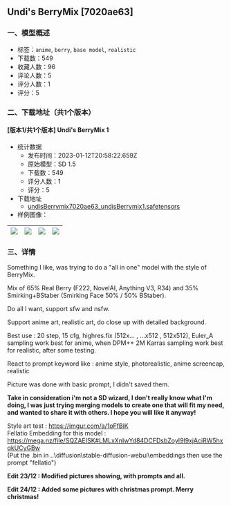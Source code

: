 ## Undi's BerryMix [7020ae63] 
### 一、模型概述

- 标签：`anime`, `berry`, `base model`, `realistic`
- 下载数：549
- 收藏人数：96
- 评论人数：5
- 评分人数：1
- 评分：5

### 二、下载地址（共1个版本）

#### [版本1/共1个版本] Undi's BerryMix 1

- 统计数据
  - 发布时间：2023-01-12T20:58:22.659Z
  - 原始模型：SD 1.5
  - 下载数：549
  - 评分人数：1
  - 评分：5
- 下载地址
  - [undisBerrymix7020ae63_undisBerrymix1.safetensors](https://civitai.com/api/download/models/2260)
- 样例图像：

| <img src="https://image.civitai.com/xG1nkqKTMzGDvpLrqFT7WA/bcd8256f-3129-4ed0-2eb8-345e13dc3400/width=450/18945.jpeg" /> | <img src="https://image.civitai.com/xG1nkqKTMzGDvpLrqFT7WA/0d57f578-725b-4609-0a62-e56aee0b6500/width=450/18944.jpeg" /> | <img src="https://image.civitai.com/xG1nkqKTMzGDvpLrqFT7WA/20bdfd89-2897-4528-11d0-9ac6100f4d00/width=450/18004.jpeg" /> | <img src="https://image.civitai.com/xG1nkqKTMzGDvpLrqFT7WA/423b44a0-3605-4f30-7ed7-e63aad788100/width=450/17278.jpeg" /> |
| ---- | ---- | ---- | ---- |


### 三、详情
<p>Something I like, was trying to do a "all in one" model with the style of BerryMix.</p><p>Mix of 65% Real Berry (F222, NovelAI, Anything V3, R34) and 35% Smirking+BStaber (Smirking Face 50% / 50% BStaber).</p><p>Do all I want, support sfw and nsfw.</p><p>Support anime art, realistic art, do close up with detailed background.</p><p>Best use : 20 step, 15 cfg, highres.fix (512x... , ...x512 , 512x512), Euler_A sampling work best for anime, when DPM++ 2M Karras sampling work best for realistic, after some testing.</p><p>React to prompt keyword like : anime style, photorealistic, anime screencap, realistic</p><p>Picture was done with basic prompt, I didn't saved them.</p><p><strong>Take in consideration i'm not a SD wizard, I don't really know what I'm doing, I was just trying merging models to create one that will fit my need, and wanted to share it with others. I hope you will like it anyway!</strong></p><p>Style art test : <a target="_blank" rel="ugc" href="https://imgur.com/a/1oFfBiK">https://imgur.com/a/1oFfBiK</a><br />Fellatio Embedding for this model : <a target="_blank" rel="ugc" href="https://mega.nz/file/SQZAEISK#LMLxXnIwYd84DCFDsbZoyI9l9xjAciRW5hxqkUCyGBw">https://mega.nz/file/SQZAEISK#LMLxXnIwYd84DCFDsbZoyI9l9xjAciRW5hxqkUCyGBw</a><br />(Put the .bin in ..\diffusion\stable-diffusion-webui\embeddings then use the prompt "fellatio")</p><p><strong>Edit 23/12 : Modified pictures showing, with prompts and all.</strong></p><p><strong>Edit 24/12 : Added some pictures with christmas prompt. Merry christmas!</strong></p>